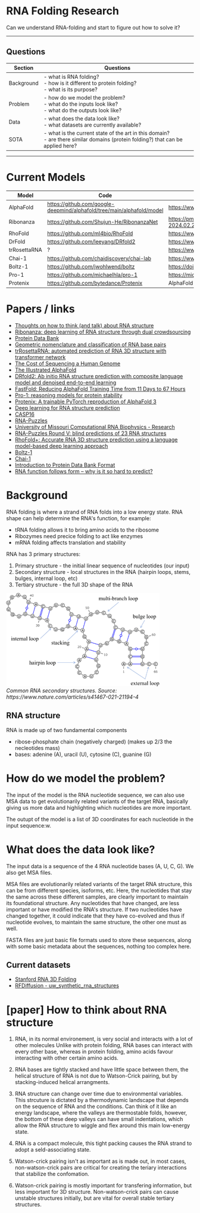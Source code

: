 # RNA Folding Research

Can we understand RNA-folding and start to figure out how to solve it?

---

## Questions
| Section    | Questions                                                                                                                       |
|------------|---------------------------------------------------------------------------------------------------------------------------------|
| Background | - what is RNA folding? <br>- how is it different to protein folding? <br>- what is its purpose?                                         |
| Problem    | - how do we model the problem? <br>- what do the inputs look like? <br>- what do the outputs look like?                                 |
| Data       | - what does the data look like? <br>- what datasets are currently available?                                                        |
| SOTA       | - what is the current state of the art in this domain? <br>- are there similar domains (protein folding?) that can be applied here? |

---

# Current Models
Model         | Code | Paper
--------------|------|------
AlphaFold     | https://github.com/google-deepmind/alphafold/tree/main/alphafold/model | https://www.nature.com/articles/s41586-024-07487-w
Ribonanza     | https://github.com/Shujun-He/RibonanzaNet | https://pmc.ncbi.nlm.nih.gov/articles/PMC10925082/pdf/nihpp-2024.02.24.581671v2.pdf
RhoFold       | https://github.com/ml4bio/RhoFold | https://www.nature.com/articles/s41592-024-02487-0
DrFold        | https://github.com/leeyang/DRfold2 | https://www.biorxiv.org/content/10.1101/2025.03.05.641632v1 
trRosettaRNA  | ? | https://www.nature.com/articles/s41467-023-42528-4
Chai-1        | https://github.com/chaidiscovery/chai-lab | https://www.biorxiv.org/content/10.1101/2024.10.10.615955v2
Boltz-1       | https://github.com/jwohlwend/boltz | https://doi.org/10.1101/2024.11.19.624167
Pro-1         | https://github.com/michaelhla/pro-1 | https://michaelhla.com/blog/pro1.html
Protenix      | https://github.com/bytedance/Protenix | AlphaFold 3 implementation



# Papers / links

- [Thoughts on how to think (and talk) about RNA structure](https://www.pnas.org/doi/epub/10.1073/pnas.2112677119)
- [Ribonanza: deep learning of RNA structure through dual crowdsourcing](https://pmc.ncbi.nlm.nih.gov/articles/PMC10925082/pdf/nihpp-2024.02.24.581671v2.pdf)
- [Protein Data Bank](https://www.rcsb.org/)
- [Geometric nomenclature and classification of RNA base pairs](https://pmc.ncbi.nlm.nih.gov/articles/PMC1370104/pdf/11345429.pdf)
- [trRosettaRNA: automated prediction of RNA 3D structure with transformer network](https://www.nature.com/articles/s41467-023-42528-4)
- [The Cost of Sequencing a Human Genome](https://www.genome.gov/about-genomics/fact-sheets/Sequencing-Human-Genome-cost)
- [The Illustrated AlphaFold](https://elanapearl.github.io/blog/2024/the-illustrated-alphafold/)
- [DRfold2: Ab initio RNA structure prediction with composite language model and denoised end-to-end learning](https://github.com/leeyang/DRfold2)
- [FastFold: Reducing AlphaFold Training Time from 11 Days to 67 Hours](https://arxiv.org/abs/2203.00854)
- [Pro-1: reasoning models for protein stability](https://michaelhla.com/blog/pro1.html)
- [Protenix: A trainable PyTorch reproduction of AlphaFold 3](https://github.com/bytedance/Protenix)
- [Deep learning for RNA structure prediction](https://www.sciencedirect.com/science/article/pii/S0959440X25000090)
- [CASP16](https://predictioncenter.org/casp16/index.cgi)
- [RNA-Puzzles](https://www.rnapuzzles.org/)
- [University of Missouri Computational RNA Biophysics - Research](https://vfold.missouri.edu/research.html)
- [RNA-Puzzles Round V: blind predictions of 23 RNA structures](https://www.nature.com/articles/s41592-024-02543-9)
- [RhoFold+: Accurate RNA 3D structure prediction using a language model-based deep learning approach](https://github.com/ml4bio/RhoFold)
- [Boltz-1](https://github.com/jwohlwend/boltz)
- [Chai-1](https://github.com/chaidiscovery/chai-lab)
- [Introduction to Protein Data Bank Format](https://www.cgl.ucsf.edu/chimera/docs/UsersGuide/tutorials/pdbintro.html)
- [RNA function follows form – why is it so hard to predict?](https://www.nature.com/articles/d41586-025-00920-8)


# Background


RNA folding is where a strand of RNA folds into a low energy state. RNA shape can help determine the RNA's function, for example:
- tRNA folding allows it to bring amino acids to the ribosome
- Ribozymes need precice folding to act like enzymes
- mRNA folding affects translation and stability

RNA has 3 primary structures:
1. Primary structure - the initial linear sequence of nucleotides (our input)
2. Secondary structure - local structures in the RNA (hairpin loops, stems, bulges, internal loop, etc)
3. Tertiary structure - the full 3D shape of the RNA

<p>
  <img src="https://github.com/hexhowells/rna-folding/blob/main/images/secondary-structs.png" height="250" />
  <br>
  <em>Common RNA secondary structures. Source: https://www.nature.com/articles/s41467-021-21194-4</em>
</p>

## RNA structure

RNA is made up of two fundamental components

 - ribose-phosphate chain (negatively charged) (makes up 2/3 the necleotides mass)
 - bases: adenine (A), uracil (U), cytosine (C), guanine (G)


# How do we model the problem?

The input of the model is the RNA nucleotide sequence, we can also use MSA data to get evolutionarily related variants of the target RNA, basically giving us more data and highlighting which nucleotides are more important.

The outupt of the model is a list of 3D coordinates for each nucleotide in the input sequence:w.


# What does the data look like?

The input data is a sequence of the 4 RNA nucleotide bases (A, U, C, G). We also get MSA files.

MSA files are evolutionarily related variants of the target RNA structure, this can be from different species, isoforms, etc. Here, the nucleotides that stay the same across these different samples, are clearly important to maintain its foundational structure. Any nucleotides that have changed, are less important or have modified the RNA's structure. If two nucleotides have changed together, it could indicate that they have co-evolved and thus if nucleotide evolves, to maintain the same structure, the other one must as well.

FASTA files are just basic file formats used to store these sequences, along with some basic metadata about the sequences, nothing too complex here.

## Current datasets

- [Stanford RNA 3D Folding](https://www.kaggle.com/competitions/stanford-rna-3d-folding/data)
- [RFDiffusion - uw_synthetic_rna_structures](https://www.kaggle.com/datasets/andrewfavor/uw-synthetic-rna-structures)


# [paper] How to think about RNA structure

1. RNA, in its normal environement, is very social and interacts with a lot of other molecules
Unlike with protein folding, RNA bases can interact with every other base, whereas in protein folding, amino acids favour interacting with other certain amino acids.

2. RNA bases are tightly stacked and have little space between them, the helical structure of RNA is not due to Watson-Crick pairing, but by stacking-induced helical arrangments.

3. RNA structure can change over time due to environmental variables. This strcuture is dictated by a thermodynamic landscape that depends on the sequence of RNA and the conditions. Can think of it like an energy landscape, where the valleys are thermostable folds, however, the bottom of these deep valleys can have small indentations, which allow the RNA structure to wiggle and flex around this main low-energy state.

4. RNA is a compact molecule, this tight packing causes the RNA strand to adopt a seld-associating state. 

5. Watson-crick pairing isn't as important as is made out, in most cases, non-watson-crick pairs are critical for creating the teriary interactions that stabilize the confomation.

6. Watson-crick pairing is mostly important for transfering information, but less important for 3D structure. Non-watson-crick pairs can cause unstable structures initially, but are vital for overall stable tertiary structures.
